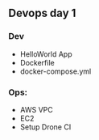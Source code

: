 ## Devops day 1
### Dev
- HelloWorld App
- Dockerfile
- docker-compose.yml

### Ops: 
- AWS VPC
- EC2
- Setup Drone CI
